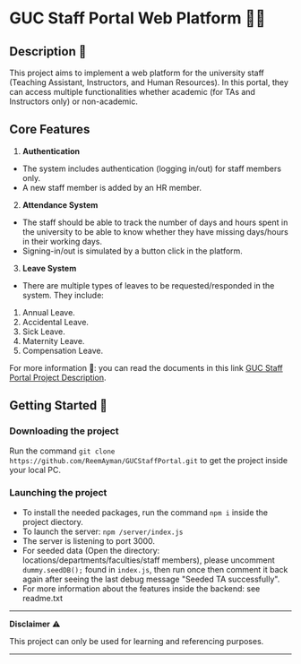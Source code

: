 # GUC Staff Portal Web Platform :man_teacher:
## Description :memo:
This project aims to implement a web platform for the university staff (Teaching Assistant, Instructors, and Human Resources). In this portal, they can access multiple functionalities whether academic (for TAs and Instructors only) or non-academic.
## Core Features
1. **Authentication**

* The system includes authentication (logging in/out) for staff members only.
* A new staff member is added by an HR member.

2. **Attendance System** 

* The staff should be able to track the number of days and hours spent in the university to be able to know whether they have missing days/hours in their working days.
* Signing-in/out is simulated by a button click in the platform.

3. **Leave System**

* There are multiple types of leaves to be requested/responded in the system. They include:
1. Annual Leave.
2. Accidental Leave.
3. Sick Leave.
4. Maternity Leave.
5. Compensation Leave.

For more information :memo:: you can read the documents in this link [GUC Staff Portal Project Description](https://drive.google.com/drive/folders/1BTsLcJL2vaZzvU4GFugoHjjG9sgEYd4W?usp=sharing).
## Getting Started :rocket:
### Downloading the project
Run the command `git clone https://github.com/ReemAyman/GUCStaffPortal.git` to get the project inside your local PC.

### Launching the project
* To install the needed packages, run the command `npm i` inside the project diectory.
* To launch the server: `npm /server/index.js`
* The server is listening to port 3000.
* For seeded data (Open the directory: locations/departments/faculties/staff members), please uncomment `dummy.seedDB();` found in `index.js`, then run once then comment it back again after seeing the last debug message "Seeded TA successfully".
* For more information about the features inside the backend: see readme.txt


---
**Disclaimer** :warning:

This project can only be used for learning and referencing purposes.

---